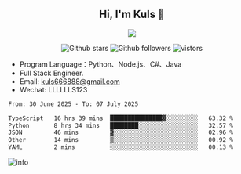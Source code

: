 <h2 align="center"> Hi, I'm Kuls 👋 </h2>
<p align="center">
    <p align="center">
        <img src=" https://avatars.githubusercontent.com/u/42165104?s=460&u=5c7fbf0bce7d4b38a15a44676e6f64b529e47598&v=4"/>
    </p>
    <p align="center">
      <img src="https://img.shields.io/github/stars/hellokuls?style=social" alt="Github stars" />
      <img src="https://img.shields.io/github/followers/hellokuls?style=social" alt="Github followers" />
      <img src="https://visitor-badge.glitch.me/badge?page_id=hellokuls.readme" alt="vistors" />
    </p>
</p>

- Program Language：Python、Node.js、C#、Java
- Full Stack Engineer.
- Email: kuls666888@gmail.com
- Wechat: LLLLLLS123

<!--START_SECTION:waka-->

```txt
From: 30 June 2025 - To: 07 July 2025

TypeScript   16 hrs 39 mins  ███████████████▓░░░░░░░░░   63.32 %
Python       8 hrs 34 mins   ████████░░░░░░░░░░░░░░░░░   32.57 %
JSON         46 mins         ▓░░░░░░░░░░░░░░░░░░░░░░░░   02.96 %
Other        14 mins         ▒░░░░░░░░░░░░░░░░░░░░░░░░   00.92 %
YAML         2 mins          ░░░░░░░░░░░░░░░░░░░░░░░░░   00.13 %
```

<!--END_SECTION:waka-->

![info](https://github-readme-stats.vercel.app/api?username=hellokuls&show_icons=true&count_private=true&hide=prs&theme=default_repocard)


